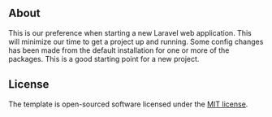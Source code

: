
## About

This is our preference when starting a new Laravel web application. This will minimize our time to get a project up and running. Some config changes has been made from the default installation for one or more of the packages. This is a good starting point for a new project.

## License

The template is open-sourced software licensed under the [MIT license](https://opensource.org/licenses/MIT).
